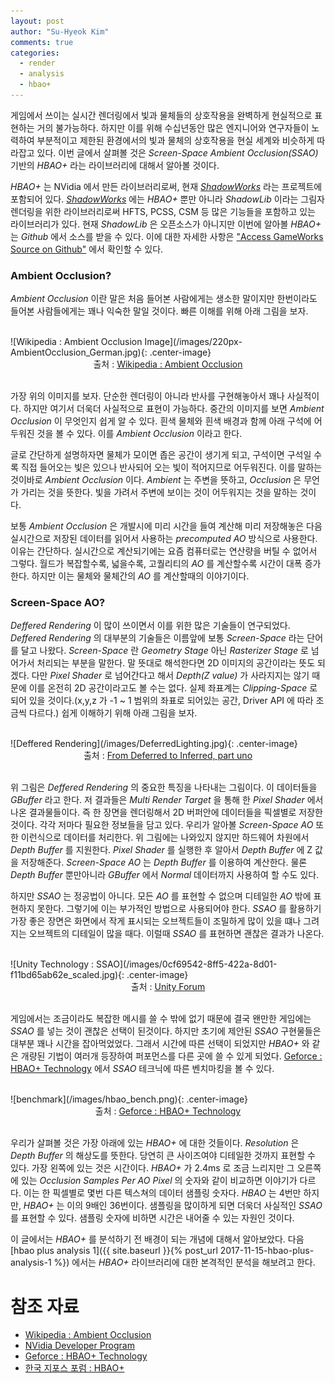 ```yaml
---
layout: post
author: "Su-Hyeok Kim"
comments: true
categories:
  - render
  - analysis
  - hbao+
---
```


게임에서 쓰이는 실시간 렌더링에서 빛과 물체들의 상호작용을 완벽하게 현실적으로 표현하는 거의 불가능하다. 하지만 이를 위해 수십년동안 많은 엔지니어와 연구자들이 노력하여 부분적이고 제한된 환경에서의 빛과 물체의 상호작용을 현실 세계와 비슷하게 따라잡고 있다. 이번 글에서 살펴볼 것은 _Screen-Space Ambient Occlusion(SSAO)_ 기반의 _HBAO+_ 라는 라이브러리에 대해서 알아볼 것이다.

_HBAO+_ 는 NVidia 에서 만든 라이브러리로써, 현재 [_ShadowWorks_](https://developer.nvidia.com/shadowworks) 라는 프로젝트에 포함되어 있다. [_ShadowWorks_](https://developer.nvidia.com/shadowworks) 에는 _HBAO+_ 뿐만 아니라 _ShadowLib_ 이라는 그림자 렌더링을 위한 라이브러리로써 HFTS, PCSS, CSM 등 많은 기능들을 포함하고 있는 라이브러리가 있다. 현재 _ShadowLib_ 은 오픈소스가 아니지만 이번에 알아볼 _HBAO+_ 는 _Github_ 에서 소스를 받을 수 있다. 이에 대한 자세한 사항은 ["Access GameWorks Source on Github"](https://developer.nvidia.com/gameworks-source-github) 에서 확인할 수 있다.

### Ambient Occlusion?

_Ambient Occlusion_ 이란 말은 처음 들어본 사람에게는 생소한 말이지만 한번이라도 들어본 사람들에게는 꽤나 익숙한 말일 것이다. 빠른 이해를 위해 아래 그림을 보자.

<br/>
![Wikipedia : Ambient Occlusion Image](/images/220px-AmbientOcclusion_German.jpg){: .center-image}
<center>출처 : <a href="https://en.wikipedia.org/wiki/Ambient_occlusion">Wikipedia : Ambient Occlusion</a>
</center>
<br/>

가장 위의 이미지를 보자. 단순한 렌더링이 아니라 반사를 구현해놓아서 꽤나 사실적이다. 하지만 여기서 더욱더 사실적으로 표현이 가능하다. 중간의 이미지를 보면 _Ambient Occlusion_ 이 무엇인지 쉽게 알 수 있다. 흰색 물체와 흰색 배경과 함께 아래 구석에 어두워진 것을 볼 수 있다. 이를 _Ambient Occlusion_ 이라고 한다.

글로 간단하게 설명하자면 물체가 모이면 좁은 공간이 생기게 되고, 구석이면 구석일 수록 직접 들어오는 빛은 있으나 반사되어 오는 빛이 적어지므로 어두워진다. 이를 말하는 것이바로 _Ambient Occlusion_ 이다. _Ambient_ 는 주변을 뜻하고, _Occlusion_ 은 무언가 가리는 것을 뜻한다. 빛을 가려서 주변에 보이는 것이 어두워지는 것을 말하는 것이다.

보통 _Ambient Occlusion_ 은 개발시에 미리 시간을 들여 계산해 미리 저장해놓은 다음 실시간으로 저장된 데이터를 읽어서 사용하는 _precomputed AO_ 방식으로 사용한다. 이유는 간단하다. 실시간으로 계산되기에는 요즘 컴퓨터로는 연산량을 버틸 수 없어서 그렇다. 월드가 복잡할수록, 넓을수록, 고퀄리티의 _AO_ 를 계산할수록 시간이 대폭 증가한다. 하지만 이는 물체와 물체간의 _AO_ 를 계산할때의 이야기이다.

### Screen-Space AO?

_Deffered Rendering_ 이 많이 쓰이면서 이를 위한 많은 기술들이 연구되었다. _Deffered Rendering_ 의 대부분의 기술들은 이름앞에 보통 _Screen-Space_ 라는 단어를 달고 나왔다. _Screen-Space_ 란 _Geometry Stage_ 아닌 _Rasterizer Stage_ 로 넘어가서 처리되는 부분을 말한다. 말 뜻대로 해석한다면 2D 이미지의 공간이라는 뜻도 되겠다. 다만 _Pixel Shader_ 로 넘어간다고 해서 _Depth(Z value)_ 가 사라지지는 않기 때문에 이를 온전히 2D 공간이라고도 볼 수는 없다. 실제 좌표계는 _Clipping-Space_ 로 되어 있을 것이다.(x,y,z 가 -1 ~ 1 범위의 좌표로 되어있는 공간, Driver API 에 따라 조금씩 다르다.) 쉽게 이해하기 위해 아래 그림을 보자.

<br/>
![Deffered Rendering](/images/DeferredLighting.jpg){: .center-image}
<center>출처 : <a href="http://tower22.blogspot.kr/2010/11/from-deferred-to-inferred-part-uno.html">From Deferred to Inferred, part uno</a>
</center>
<br/>

위 그림은 _Deffered Rendering_ 의 중요한 특징을 나타내는 그림이다. 이 데이터들을 _GBuffer_ 라고 한다. 저 결과들은 _Multi Render Target_ 을 통해 한 _Pixel Shader_ 에서 나온 결과물들이다. 즉 한 장면을 렌더링해서 2D 버퍼안에 데이터들을 픽셀별로 저장한 것이다. 각각 저마다 필요한 정보들을 담고 있다. 우리가 알아볼 _Screen-Space AO_ 또한 이런식으로 데이터를 처리한다. 위 그림에는 나와있지 않지만 하드웨어 차원에서 _Depth Buffer_ 를 지원한다. _Pixel Shader_ 를 실행한 후 알아서 _Depth Buffer_ 에 Z 값을 저장해준다. _Screen-Space AO_ 는 _Depth Buffer_ 를 이용하여 계산한다. 물론 _Depth Buffer_ 뿐만아니라 _GBuffer_ 에서 _Normal_ 데이터까지 사용하여 할 수도 있다.

하지만 _SSAO_ 는 정공법이 아니다. 모든 _AO_ 를 표현할 수 없으며 디테일한 _AO_ 밖에 표현하지 못한다. 그렇기에 이는 부가적인 방법으로 사용되어야 한다. _SSAO_ 를 활용하기 가장 좋은 장면은 화면에서 작게 표시되는 오브젝트들이 조밀하게 많이 있을 떄나 그려지는 오브젝트의 디테일이 많을 때다. 이럴때 _SSAO_ 를 표현하면 괜찮은 결과가 나온다.

<br/>
![Unity Technology : SSAO](/images/0cf69542-8ff5-422a-8d01-f11bd65ab62e_scaled.jpg){: .center-image}
<center>출처 : <a href="https://forum.unity.com/threads/ssao-pro-high-quality-screen-space-ambient-occlusion.274003/page-5">Unity Forum</a>
</center>
<center></center>
<br/>

게임에서는 조금이라도 복잡한 메시를 쓸 수 밖에 없기 때문에 결국 왠만한 게임에는 _SSAO_ 를 넣는 것이 괜찮은 선택이 된것이다. 하지만 초기에 제안된 _SSAO_ 구현물들은 대부분 꽤나 시간을 잡아먹었었다. 그래서 시간에 따른 선택이 되었지만 _HBAO+_ 와 같은 개량된 기법이 여러개 등장하여 퍼포먼스를 다른 곳에 쓸 수 있게 되었다. [Geforce : HBAO+ Technology](https://www.geforce.com/hardware/technology/hbao-plus/technology) 에서 _SSAO_ 테크닉에 따른 벤치마킹을 볼 수 있다.

<br/>
![benchmark](/images/hbao_bench.png){: .center-image}
<center>출처 : <a href="https://www.geforce.com/hardware/technology/hbao-plus/technology">Geforce : HBAO+ Technology</a>
</center>
<center></center>
<br/>

우리가 살펴볼 것은 가장 아래에 있는 _HBAO+_ 에 대한 것들이다. _Resolution_ 은 _Depth Buffer_ 의 해상도를 뜻한다. 당연히 큰 사이즈여야 디테일한 것까지 표현할 수 있다. 가장 왼쪽에 있는 것은 시간이다. _HBAO+_ 가 2.4ms 로 조금 느리지만 그 오른쪽에 있는 _Occlusion Samples Per AO Pixel_ 의 숫자와 같이 비교하면 이야기가 다르다. 이는 한 픽셀별로 몇번 다른 텍스쳐의 데이터 샘플링 숫자다. _HBAO_ 는 4번만 하지만, _HBAO+_ 는 이의 9배인 36번이다. 샘플링을 많이하게 되면 더욱더 사실적인 _SSAO_ 를 표현할 수 있다. 샘플링 숫자에 비하면 시간은 내어줄 수 있는 자원인 것이다.

이 글에서는 _HBAO+_ 를 분석하기 전 배경이 되는 개념에 대해서 알아보았다. 다음 [hbao plus analysis 1]({{ site.baseurl }}{% post_url 2017-11-15-hbao-plus-analysis-1 %}) 에서는 _HBAO+_ 라이브러리에 대한 본격적인 분석을 해보려고 한다.

# 참조 자료

 - [Wikipedia : Ambient Occlusion](https://en.wikipedia.org/wiki/Ambient_occlusion)
 - [NVidia Developer Program](https://developer.nvidia.com/developer-program)
 - [Geforce : HBAO+ Technology](https://www.geforce.com/hardware/technology/hbao-plus/technology)
 - [한국 지포스 포럼 : HBAO+](https://forums.geforce.co.kr/index.php?document_srl=12616&mid=geforce)
